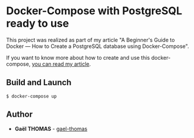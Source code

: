 # Docker-Compose with PostgreSQL ready to use

This project was realized as part of my article "A Beginner's Guide to Docker — How to Create a PostgreSQL database using Docker-Compose".

If you want to know more about how to create and use this docker-compose, [you can read my article](https://herewecode.io/blog/create-a-postgresql-database-using-docker-compose/).

## Build and Launch

```
$ docker-compose up
```

## Author

- **Gaël THOMAS** - [gael-thomas](https://github.com/gael-thomas)
